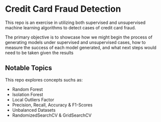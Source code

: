 # Credit Card Fraud Detection


This repo is an exercise in utilizing both supervised and unsupervised machine learning algorithms to detect cases of credit card fraud.

The primary objective is to showcase how we might begin the process of generating models under supervised and unsupervised cases, 
how to measure the success of each model generated, and what next steps would need to be taken given the results

## Notable Topics

This repo explores concepts suchs as:
* Random Forest
* Isolation Forest
* Local Outliers Factor
* Precision, Recall, Accuracy & F1-Scores
* Unbalanced Datasets
* RandomizedSearchCV & GridSearchCV

